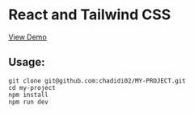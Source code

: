 # React and Tailwind CSS

[View Demo](test...)

## Usage:

```
git clone git@github.com:chadidi02/MY-PROJECT.git
cd my-project
npm install
npm run dev

```
